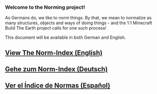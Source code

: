 ### Welcome to the Norming project!

As Germans do, we like to norm things. By that, we mean to normalize as many structures, objects and ways of doing things - and the 1:1 Minecraft Build The Earth project calls for one such process!

This document will be available in both German and English.

## [View The Norm-Index (English)](/BTEN/Index_EN/)

## [Gehe zum Norm-Index (Deutsch)](/BTEN/Index_DE/)

## [Ver el Índice de Normas (Español)](/BTEN/Index_ES/)
